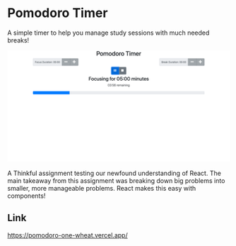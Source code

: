 # Pomodoro Timer
A simple timer to help you manage study sessions with much needed breaks!

![A screen shot of my Pomodoro Timer App](/public/images/Pomodoro.png "Pomodoro Timer")

A Thinkful assignment testing our newfound understanding of React. The main takeaway from this assignment was breaking down big problems into smaller, more manageable problems. React makes this easy with components!

## Link

https://pomodoro-one-wheat.vercel.app/
